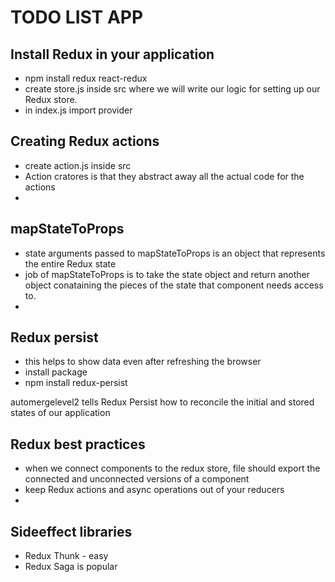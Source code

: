 # TODO LIST APP

## Install Redux in your application

- npm install redux react-redux
- create store.js inside src where we will write our logic for setting up our Redux store.
- in index.js import provider

## Creating Redux actions

- create action.js inside src
- Action cratores is that they abstract away all the actual code for the actions
-

## mapStateToProps

- state arguments passed to mapStateToProps is an object that represents the entire Redux state
- job of mapStateToProps is to take the state object and return another object conataining the pieces of the state that component needs access to.
-

## Redux persist

- this helps to show data even after refreshing the browser
- install package
- npm install redux-persist

automergelevel2 tells Redux Persist how to reconcile the initial and stored states of our application

## Redux best practices

- when we connect components to the redux store, file should export the connected and unconnected versions of a component
- keep Redux actions and async operations out of your reducers
-

## Sideeffect libraries

- Redux Thunk - easy
- Redux Saga is popular

